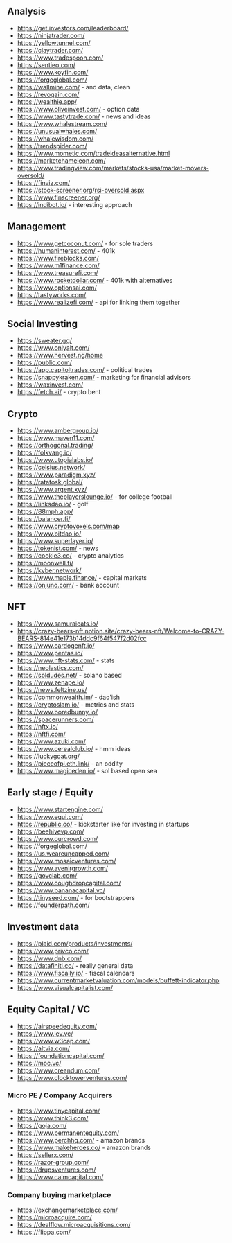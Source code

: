 

## Analysis
* https://get.investors.com/leaderboard/
* https://ninjatrader.com/
* https://yellowtunnel.com/
* https://claytrader.com/
* https://www.tradespoon.com/
* https://sentieo.com/
* https://www.koyfin.com/
* https://forgeglobal.com/
* https://wallmine.com/ - and data, clean
* https://revogain.com/
* https://wealthie.app/
* https://www.oliveinvest.com/ - option data
* https://www.tastytrade.com/ - news and ideas
* https://www.whalestream.com/
* https://unusualwhales.com/
* https://whalewisdom.com/
* https://trendspider.com/
* https://www.mometic.com/tradeideasalternative.html
* https://marketchameleon.com/
* https://www.tradingview.com/markets/stocks-usa/market-movers-oversold/
* https://finviz.com/
* https://stock-screener.org/rsi-oversold.aspx
* https://www.finscreener.org/
* https://indibot.io/ - interesting approach 


## Management
* https://www.getcoconut.com/ - for sole traders
* https://humaninterest.com/ - 401k
* https://www.fireblocks.com/
* https://www.m1finance.com/
* https://www.treasurefi.com/
* https://www.rocketdollar.com/ - 401k with alternatives
* https://www.optionsai.com/
* https://tastyworks.com/
* https://www.realizefi.com/ - api for linking them together

## Social Investing
* https://sweater.gg/
* https://www.onlyalt.com/
* https://www.hervest.ng/home
* https://public.com/
* https://app.capitoltrades.com/ - political trades
* https://snappykraken.com/ - marketing for financial advisors
* https://waxinvest.com/
* https://fetch.ai/ - crypto bent

## Crypto
* https://www.ambergroup.io/
* https://www.maven11.com/
* https://orthogonal.trading/
* https://folkvang.io/
* https://www.utopialabs.io/
* https://celsius.network/
* https://www.paradigm.xyz/
* https://ratatosk.global/
* https://www.argent.xyz/
* https://www.theplayerslounge.io/ - for college football
* https://linksdao.io/ - golf
* https://88mph.app/
* https://balancer.fi/
* https://www.cryptovoxels.com/map
* https://www.bitdao.io/
* https://www.superlayer.io/
* https://tokenist.com/ - news
* https://cookie3.co/ - crypto analytics
* https://moonwell.fi/
* https://kyber.network/
* https://www.maple.finance/ - capital markets
* https://onjuno.com/ - bank account


## NFT
* https://www.samuraicats.io/
* https://crazy-bears-nft.notion.site/crazy-bears-nft/Welcome-to-CRAZY-BEARS-814e41e173b14ddc9f64f547f2d02fcc
* https://www.cardogenft.io/
* https://www.pentas.io/
* https://www.nft-stats.com/ - stats
* https://neolastics.com/
* https://soldudes.net/  - solano based
* https://www.zenape.io/
* https://news.feltzine.us/
* https://commonwealth.im/ - dao'ish
* https://cryptoslam.io/ - metrics and stats
* https://www.boredbunny.io/
* https://spacerunners.com/
* https://nftx.io/
* https://nftfi.com/
* https://www.azuki.com/
* https://www.cerealclub.io/ - hmm ideas
* https://luckygoat.org/
* https://pieceofpi.eth.link/ - an oddity
* https://www.magiceden.io/ - sol based open sea

## Early stage / Equity
* https://www.startengine.com/
* https://www.equi.com/
* https://republic.co/ - kickstarter like for investing in startups
* https://beehivevp.com/
* https://www.ourcrowd.com/
* https://forgeglobal.com/
* https://us.weareuncapped.com/
* https://www.mosaicventures.com/
* https://www.avenirgrowth.com/
* https://govclab.com/
* https://www.coughdropcapital.com/
* https://www.bananacapital.vc/
* https://tinyseed.com/ - for bootstrappers
* https://founderpath.com/

## Investment data
* https://plaid.com/products/investments/
* https://www.privco.com/
* https://www.dnb.com/
* https://datafiniti.co/ - really general data
* https://www.fiscally.io/ - fiscal calendars
* https://www.currentmarketvaluation.com/models/buffett-indicator.php
* https://www.visualcapitalist.com/


## Equity Capital / VC
* https://airspeedequity.com/
* https://www.lev.vc/
* https://www.w3cap.com/
* https://altvia.com/
* https://foundationcapital.com/
* https://moc.vc/
* https://www.creandum.com/
* https://www.clocktowerventures.com/

### Micro PE / Company Acquirers
* https://www.tinycapital.com/
* https://www.think3.com/
* https://goja.com/
* https://www.permanentequity.com/
* https://www.perchhq.com/ - amazon brands
* https://www.makeheroes.co/ - amazon brands
* https://sellerx.com/
* https://razor-group.com/
* https://drupsventures.com/
* https://www.calmcapital.com/

### Company buying marketplace
* https://exchangemarketplace.com/
* https://microacquire.com/
* https://dealflow.microacquisitions.com/
* https://flippa.com/